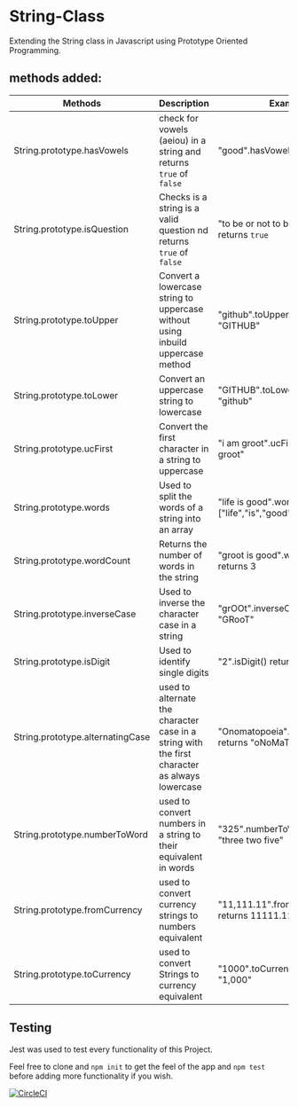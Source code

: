 # String-Class

Extending the String class in Javascript using Prototype Oriented Programming.

## methods added:

| Methods                          | Description                                                                                   | Examples                                                |
| -------------------------------- | --------------------------------------------------------------------------------------------- | ------------------------------------------------------- |
| String.prototype.hasVowels       | check for vowels (aeiou) in a string and returns `true` of `false`                            | "good".hasVowels() returns `true`                       |
| String.prototype.isQuestion      | Checks is a string is a valid question nd returns `true` of `false`                           | "to be or not to be?".isQuestion() returns `true`       |
| String.prototype.toUpper         | Convert a lowercase string to uppercase without using inbuild uppercase method                | "github".toUpper() returns "GITHUB"                     |
| String.prototype.toLower         | Convert an uppercase string to lowercase                                                      | "GITHUB".toLower() returns "github"                     |
| String.prototype.ucFirst         | Convert the first character in a string to uppercase                                          | "i am groot".ucFirst() returns "I am groot"             |
| String.prototype.words           | Used to split the words of a string into an array                                             | "life is good".words() returns ["life","is","good"]     |
| String.prototype.wordCount       | Returns the number of words in the string                                                     | "groot is good".wordCount() returns 3                   |
| String.prototype.inverseCase     | Used to inverse the character case in a string                                                | "grOOt".inverseCase() returns "GRooT"                   |
| String.prototype.isDigit         | Used to identify single digits                                                                | "2".isDigit() returns true                              |
| String.prototype.alternatingCase | used to alternate the character case in a string with the first character as always lowercase | "Onomatopoeia".alternatingCase() returns "oNoMaToPoEiA" |
| String.prototype.numberToWord    | used to convert numbers in a string to their equivalent in words                              | "325".numberToWord() returns "three two five"           |
| String.prototype.fromCurrency    | used to convert currency strings to numbers equivalent                                        | "11,111.11".fromCurrency() returns 11111.11             |
| String.prototype.toCurrency      | used to convert Strings to currency equivalent                                                | "1000".toCurrency() returns "1,000"                     |

## Testing

Jest was used to test every functionality of this Project.

Feel free to clone and `npm init` to get the feel of the app and `npm test` before adding more functionality if you wish.

[![CircleCI](https://circleci.com/gh/iKnowJavaScript/string-class.svg?style=svg)](https://circleci.com/gh/iKnowJavaScript/string-class)
